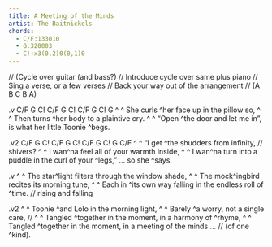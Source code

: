 ```yaml
---
title: A Meeting of the Minds
artist: The Baitnickels
chords:
  - C/F:133010
  - G:320003
  - C!:x3(0,2)0(0,1)0
---
```

//  (Cycle over guitar (and bass?)
//  Introduce cycle over same plus piano
//  Sing a verse, or a few verses
//  Back your way out of the arrangement
//  (A B C B A)

.v C/F G C! C/F G C! C/F G C! G
^ ^ She curls ^her face up in the pillow so,
^ ^ Then turns ^her body to a plaintive cry.
^ ^ “Open ^the door and let me in”, is what her little Toonie ^begs.

.v2 C/F G C! C/F G C! C/F G C! G C/F
^ ^ “I get ^the shudders from infinity,        // shivers?
^ ^ I wan^na feel all of your warmth inside,
^ ^ I wan^na turn into a puddle in the curl of your ^legs,” ... so she ^says.

.v
^ ^ The star^light filters through the window shade,
^ ^ The mock^ingbird recites its morning tune,
^ ^ Each in ^its own way falling in the endless roll of ^time.    // rising and falling

.v2
^ ^ Toonie ^and Lolo in the morning light,
^ ^ Barely ^a worry, not a single care,
//  ^ ^ Tangled ^together in the moment, in a harmony of ^rhyme,
^ ^ Tangled ^together in the moment, in a meeting of the minds ... // (of one ^kind).
